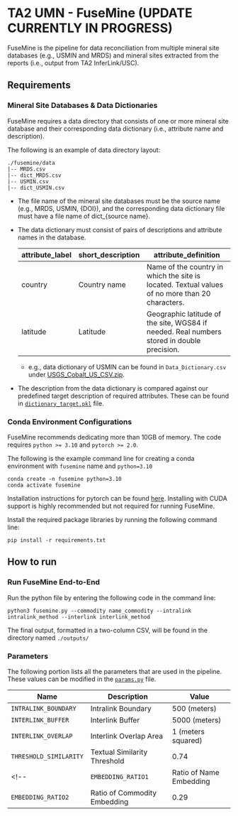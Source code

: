 # TA2 UMN - FuseMine (UPDATE CURRENTLY IN PROGRESS)
FuseMine is the pipeline for data reconciliation from multiple mineral site databases (e.g., USMIN and MRDS) and mineral sites extracted from the reports (i.e., output from TA2 InferLink/USC).

## Requirements
### Mineral Site Databases & Data Dictionaries
FuseMine requires a data directory that consists of one or more mineral site database and their corresponding data dictionary (i.e., attribute name and description). 

The following is an example of data directory layout:
```
./fusemine/data
|-- MRDS.csv
|-- dict_MRDS.csv
|-- USMIN.csv
|-- dict_USMIN.csv
```

* The file name of the mineral site databases must be the source name (e.g., MRDS, USMIN, {DOI}), and the corresponding data dictionary file must have a file name of dict_{source name}. 
* The data dictionary must consist of pairs of descriptions and attribute names in the database.
  
    | attribute_label | short_description | attribute_definition |
    | --- | --- | --- |
    | country | Country name | Name of the country in which the site is located. Textual values of no more than 20 characters. |
    | latitude | Latitude | Geographic latitude of the site, WGS84 if needed. Real numbers stored in double precision. |
    * e.g., data dictionary of USMIN can be found in `Data_Dictionary.csv` under [USGS_Cobalt_US_CSV.zip](https://www.sciencebase.gov/catalog/file/get/5ad623f2e4b0e2c2dd23f09e?name=USGS_Cobalt_US_CSV.zip).

* The description from the data dictionary is compared against our predefined target description of required attributes. These can be found in [`dictionary_target.pkl`](https://github.com/DARPA-CRITICALMAAS/umn-ta2-mineral-site-linkage/blob/main/fusemine/src/dictionary_target.pkl) file.

### Conda Environment Configurations
FuseMine recommends dedicating more than 10GB of memory. The code requires `python >= 3.10` and `pytorch >= 2.0`.

The following is the example command line for creating a conda environment with `fusemine` name and `python=3.10`

```
conda create -n fusemine python=3.10
conda activate fusemine
```

Installation instructions for pytorch can be found [here](https://pytorch.org/get-started/locally/). Installing with CUDA support is highly recommended but not required for running FuseMine.

Install the required package libraries by running the following command line:
```
pip install -r requirements.txt
```

## How to run
### Run FuseMine End-to-End
Run the python file by entering the following code in the command line:
```
python3 fusemine.py --commodity name_commodity --intralink intralink_method --interlink interlink_method
```
The final output, formatted in a two-column CSV, will be found in the directory named `./outputs/`

<!-- ### Process Raw Database to Mineral Site Schema Format
```
cd m1_preprocessing
python process_rawdb_to_schema.py [-d path/to/data/directory] [-u if want to use a predefined attribute mapping]
```
To define the corresponding attribute label, modify the `resource/attribute_map.csv`
If using the predefined mapped attribute file, the items located under 'Matching Attributes in Database' must exist in the database that is being processed.

### Run Intralinking Model
Use the following code if you are using mineral site data in local storage:
```
cd m2_intralinking
python intralinking.py [-d path/to/data/directory] [-l if only using geolocation for linking] [-g if want to save file also as a geojson output]
```

### Run Interlinking Model
```
cd m3_interlinking
python interlinking.py [-d path/to/data/directory] [-l if only using geolocation for linking] [-g if want to save file also as a geojson output] [-o to state output file name; default='interlinked']
``` -->

<!-- ## Directory Layout -->
<!-- ```
./
|-- fusemine.py
|-- params.ini
|
|-- m0_loading_and_saving
|   |-- loading_local_data.py                   # Loads the data available on the user local storage
|   |-- loading_kg_data.py                      # Loads the data available on the knowledge graph
|   |-- save_sameas_output.py                   # Saves the reconciliation output as a two-column URI CSV output
|   |-- save_to_geojson_output.py               # Saves the output as a geojson file that can plotted on a GIS software
|   |-- save_to_json_output.py                  # Saves the output as a json file that can be loaded on the knowledge graph
|
|-- m1_preprocessing
|   |-- compare_attribute_def_similarity.py     # 
|   |-- extract_attributes_from_db.py           #
|   |-- process_gpkg_to_json.py
|   |-- process_rawdb_to_schema.py              # Processes the raw database available in the local directory to a local schema format
|
|-- m2_intralinking
|   |-- intralinking.py                         # 
|   |-- location_based_intralinking.py          #
|   |-- text_based_intralinking.py              #
|
|-- m3_interlinking
|   |-- interlinking.py                         #
|   |-- location_based_intralinking.py          #
|
|-- resource
|   |-- attribute_dictionary.pkl                # Previously identified attribute labels
|   |-- crs.pkl                                 # List of coordinate reference systems (CRS)
|
|-- utils
|   |-- loading
|   |-- saving
|   |-- geolocation

``` -->



### Parameters
The following portion lists all the parameters that are used in the pipeline. These values can be modified in the [`params.py`](https://github.com/DARPA-CRITICALMAAS/umn-ta2-mineral-site-linkage/blob/main/fusemine/params.py) file.

| Name | Description | Value |
| --- | --- | --- |
| `INTRALINK_BOUNDARY` | Intralink Boundary | 500 (meters) |
| `INTERLINK_BUFFER` | Interlink Buffer | 5000 (meters) |
| `INTERLINK_OVERLAP` | Interlink Overlap Area | 1 (meters squared) |
| `THRESHOLD_SIMILARITY` | Textual Similarity Threshold | 0.74 |
<!-- | `EMBEDDING_RATIO1` | Ratio of Name Embedding | 0.71 |
| `EMBEDDING_RATIO2` | Ratio of Commodity Embedding | 0.29 | -->
